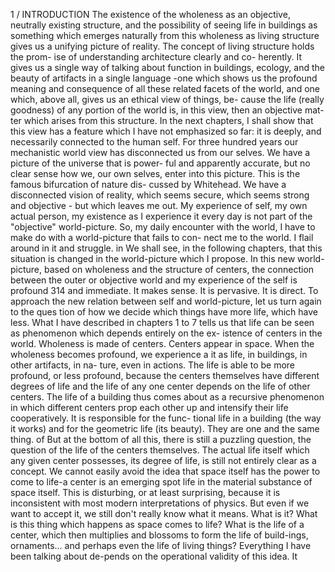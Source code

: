 1 / INTRODUCTION
The existence of the wholeness as an objective,
neutrally existing structure, and the possibility
of seeing life in buildings as something which
emerges naturally from this wholeness as living
structure gives us a unifying picture of reality.
The concept of living structure holds the prom-
ise of understanding architecture clearly and co-
herently. It gives us a single way of talking about
function in buildings, ecology, and the beauty of
artifacts in a single language -one which shows
us the profound meaning and consequence of all
these related facets of the world, and one which,
above all, gives us an ethical view of things, be-
cause the life (really goodness) of any portion of
the world is, in this view, then an objective mat-
ter which arises from this structure.
In the next chapters, I shall show that this
view has a feature which I have not emphasized
so far: it is deeply, and necessarily connected to the
human self.
For three hundred years our mechanistic
world view has disconnected us from our selves.
We have a picture of the universe that is power-
ful and apparently accurate, but no clear sense
how we, our own selves, enter into this picture.
This is the famous bifurcation of nature dis-
cussed by Whitehead. We have a disconnected
vision of reality, which seems secure, which
seems strong and objective - but which leaves
me out. My experience of self, my own actual
person, my existence as I experience it every day
is not part of the "objective" world-picture. So,
my daily encounter with the world, I have to
make do with a world-picture that fails to con-
nect me to the world. I flail around in it and
struggle.
in
We shall see, in the following chapters, that
this situation is changed in the world-picture
which I propose. In this new world-picture,
based on wholeness and the structure of centers,
the connection between the outer or objective
world and my experience of the self is profound
314
and immediate. It makes sense. It is pervasive. It
is direct.
To approach the new relation between self
and world-picture, let us turn again to the ques
tion of how we decide which things have more
life, which have less. What I have described in
chapters 1 to 7 tells us that life can be seen as
phenomenon which depends entirely
on the ex-
istence of centers in the world. Wholeness is
made of centers. Centers appear in
space. When
the wholeness becomes profound, we
experience
a
it as life, in buildings, in other artifacts, in na-
ture, even in actions. The life is able to be more
profound, or less profound, because the centers
themselves have different degrees of life and the
life of any one center depends on the life of other
centers. The life of a building thus comes about
as a recursive phenomenon in which different
centers prop each other up and intensify their
life cooperatively. It is responsible for the func-
tional life in a building (the way it works) and for
the geometric life (its beauty). They are one and
the same thing.
of
But at the bottom of all this, there is still a
puzzling question, the question of the life of the
centers themselves. The actual life itself which any
given center possesses, its degree of life, is still
not entirely clear as a concept. We cannot easily
avoid the idea that space itself has the power to
come to life-a center is an emerging spot
life in the material substance of space itself. This is disturbing, or at least surprising, because it is inconsistent with most modern interpretations of physics. But even if we want to accept it, we still don't really know what it means. What is it? What is this thing which happens as space comes to life? What is the life of a center, which then multiplies and blossoms to form the life of build-ings, ornaments... and perhaps even the life of living things?
Everything I have been talking about de-pends on the operational validity of this idea. It